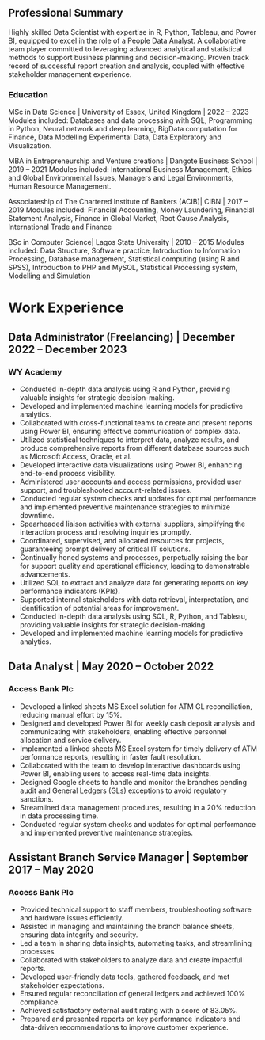 ## Professional Summary
Highly skilled Data Scientist with expertise in R, Python, Tableau, and Power BI, equipped to excel in the role of a People Data Analyst. A collaborative team player committed to leveraging advanced analytical and statistical methods to support business planning and decision-making. Proven track record of successful report creation and analysis, coupled with effective stakeholder management experience.


### Education
MSc in Data Science | University of Essex, United Kingdom | 2022 – 2023
Modules included: Databases and data processing with SQL, Programming in Python, Neural network and deep learning, BigData computation for Finance, Data Modelling Experimental Data, Data Exploratory and Visualization.

MBA in Entrepreneurship and Venture creations | Dangote Business School | 2019 – 2021 
Modules included: International Business Management, Ethics and Global Environmental Issues, Managers and Legal Environments, Human Resource Management.

Associateship of The Chartered Institute of Bankers (ACIB)| CIBN | 2017 – 2019
Modules included: Financial Accounting, Money Laundering, Financial Statement Analysis, Finance in Global Market, Root Cause Analysis, International Trade and Finance

BSc in Computer Science| Lagos State University | 2010 – 2015 
Modules included: Data Structure, Software practice, Introduction to Information Processing, Database management, Statistical computing (using R and SPSS), Introduction to PHP and MySQL, Statistical Processing system, Modelling and Simulation


# Work Experience

## Data Administrator (Freelancing) | December 2022 – December 2023
### WY Academy
- Conducted in-depth data analysis using R and Python, providing valuable insights for strategic decision-making.
- Developed and implemented machine learning models for predictive analytics.
- Collaborated with cross-functional teams to create and present reports using Power BI, ensuring effective communication of complex data.
- Utilized statistical techniques to interpret data, analyze results, and produce comprehensive reports from different database sources such as Microsoft Access, Oracle, et al.
- Developed interactive data visualizations using Power BI, enhancing end-to-end process visibility.
- Administered user accounts and access permissions, provided user support, and troubleshooted account-related issues.
- Conducted regular system checks and updates for optimal performance and implemented preventive maintenance strategies to minimize downtime.
- Spearheaded liaison activities with external suppliers, simplifying the interaction process and resolving inquiries promptly.
- Coordinated, supervised, and allocated resources for projects, guaranteeing prompt delivery of critical IT solutions.
- Continually honed systems and processes, perpetually raising the bar for support quality and operational efficiency, leading to demonstrable advancements.
- Utilized SQL to extract and analyze data for generating reports on key performance indicators (KPIs).
- Supported internal stakeholders with data retrieval, interpretation, and identification of potential areas for improvement.
- Conducted in-depth data analysis using SQL, R, Python, and Tableau, providing valuable insights for strategic decision-making.
- Developed and implemented machine learning models for predictive analytics.

## Data Analyst | May 2020 – October 2022
### Access Bank Plc
- Developed a linked sheets MS Excel solution for ATM GL reconciliation, reducing manual effort by 15%.
- Designed and developed Power BI for weekly cash deposit analysis and communicating with stakeholders, enabling effective personnel allocation and service delivery.
- Implemented a linked sheets MS Excel system for timely delivery of ATM performance reports, resulting in faster fault resolution.
- Collaborated with the team to develop interactive dashboards using Power BI, enabling users to access real-time data insights.
- Designed Google sheets to handle and monitor the branches pending audit and General Ledgers (GLs) exceptions to avoid regulatory sanctions.
- Streamlined data management procedures, resulting in a 20% reduction in data processing time.
- Conducted regular system checks and updates for optimal performance and implemented preventive maintenance strategies.

## Assistant Branch Service Manager | September 2017 – May 2020
### Access Bank Plc
- Provided technical support to staff members, troubleshooting software and hardware issues efficiently.
- Assisted in managing and maintaining the branch balance sheets, ensuring data integrity and security.
- Led a team in sharing data insights, automating tasks, and streamlining processes.
- Collaborated with stakeholders to analyze data and create impactful reports.
- Developed user-friendly data tools, gathered feedback, and met stakeholder expectations.
- Ensured regular reconciliation of general ledgers and achieved 100% compliance.
- Achieved satisfactory external audit rating with a score of 83.05%.
- Prepared and presented reports on key performance indicators and data-driven recommendations to improve customer experience.
